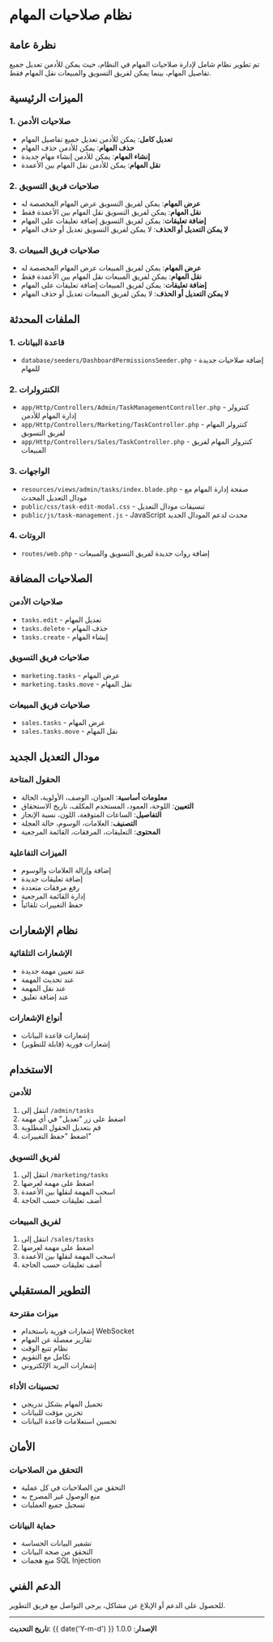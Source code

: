 # نظام صلاحيات المهام

## نظرة عامة

تم تطوير نظام شامل لإدارة صلاحيات المهام في النظام، حيث يمكن للأدمن تعديل جميع تفاصيل المهام، بينما يمكن لفريق التسويق والمبيعات نقل المهام فقط.

## الميزات الرئيسية

### 1. صلاحيات الأدمن
- **تعديل كامل**: يمكن للأدمن تعديل جميع تفاصيل المهام
- **حذف المهام**: يمكن للأدمن حذف المهام
- **إنشاء المهام**: يمكن للأدمن إنشاء مهام جديدة
- **نقل المهام**: يمكن للأدمن نقل المهام بين الأعمدة

### 2. صلاحيات فريق التسويق
- **عرض المهام**: يمكن لفريق التسويق عرض المهام المخصصة له
- **نقل المهام**: يمكن لفريق التسويق نقل المهام بين الأعمدة فقط
- **إضافة تعليقات**: يمكن لفريق التسويق إضافة تعليقات على المهام
- **لا يمكن التعديل أو الحذف**: لا يمكن لفريق التسويق تعديل أو حذف المهام

### 3. صلاحيات فريق المبيعات
- **عرض المهام**: يمكن لفريق المبيعات عرض المهام المخصصة له
- **نقل المهام**: يمكن لفريق المبيعات نقل المهام بين الأعمدة فقط
- **إضافة تعليقات**: يمكن لفريق المبيعات إضافة تعليقات على المهام
- **لا يمكن التعديل أو الحذف**: لا يمكن لفريق المبيعات تعديل أو حذف المهام

## الملفات المحدثة

### 1. قاعدة البيانات
- `database/seeders/DashboardPermissionsSeeder.php` - إضافة صلاحيات جديدة للمهام

### 2. الكنترولرات
- `app/Http/Controllers/Admin/TaskManagementController.php` - كنترولر إدارة المهام للأدمن
- `app/Http/Controllers/Marketing/TaskController.php` - كنترولر المهام لفريق التسويق
- `app/Http/Controllers/Sales/TaskController.php` - كنترولر المهام لفريق المبيعات

### 3. الواجهات
- `resources/views/admin/tasks/index.blade.php` - صفحة إدارة المهام مع مودال التعديل المحدث
- `public/css/task-edit-modal.css` - تنسيقات مودال التعديل
- `public/js/task-management.js` - JavaScript محدث لدعم المودال الجديد

### 4. الروتات
- `routes/web.php` - إضافة روات جديدة لفريق التسويق والمبيعات

## الصلاحيات المضافة

### صلاحيات الأدمن
- `tasks.edit` - تعديل المهام
- `tasks.delete` - حذف المهام
- `tasks.create` - إنشاء المهام

### صلاحيات فريق التسويق
- `marketing.tasks` - عرض المهام
- `marketing.tasks.move` - نقل المهام

### صلاحيات فريق المبيعات
- `sales.tasks` - عرض المهام
- `sales.tasks.move` - نقل المهام

## مودال التعديل الجديد

### الحقول المتاحة
- **معلومات أساسية**: العنوان، الوصف، الأولوية، الحالة
- **التعيين**: اللوحة، العمود، المستخدم المكلف، تاريخ الاستحقاق
- **التفاصيل**: الساعات المتوقعة، اللون، نسبة الإنجاز
- **التصنيف**: العلامات، الوسوم، حالة العجلة
- **المحتوى**: التعليقات، المرفقات، القائمة المرجعية

### الميزات التفاعلية
- إضافة وإزالة العلامات والوسوم
- إضافة تعليقات جديدة
- رفع مرفقات متعددة
- إدارة القائمة المرجعية
- حفظ التغييرات تلقائياً

## نظام الإشعارات

### الإشعارات التلقائية
- عند تعيين مهمة جديدة
- عند تحديث المهمة
- عند نقل المهمة
- عند إضافة تعليق

### أنواع الإشعارات
- إشعارات قاعدة البيانات
- إشعارات فورية (قابلة للتطوير)

## الاستخدام

### للأدمن
1. انتقل إلى `/admin/tasks`
2. اضغط على زر "تعديل" في أي مهمة
3. قم بتعديل الحقول المطلوبة
4. اضغط "حفظ التغييرات"

### لفريق التسويق
1. انتقل إلى `/marketing/tasks`
2. اضغط على مهمة لعرضها
3. اسحب المهمة لنقلها بين الأعمدة
4. أضف تعليقات حسب الحاجة

### لفريق المبيعات
1. انتقل إلى `/sales/tasks`
2. اضغط على مهمة لعرضها
3. اسحب المهمة لنقلها بين الأعمدة
4. أضف تعليقات حسب الحاجة

## التطوير المستقبلي

### ميزات مقترحة
- إشعارات فورية باستخدام WebSocket
- تقارير مفصلة عن المهام
- نظام تتبع الوقت
- تكامل مع التقويم
- إشعارات البريد الإلكتروني

### تحسينات الأداء
- تحميل المهام بشكل تدريجي
- تخزين مؤقت للبيانات
- تحسين استعلامات قاعدة البيانات

## الأمان

### التحقق من الصلاحيات
- التحقق من الصلاحيات في كل عملية
- منع الوصول غير المصرح به
- تسجيل جميع العمليات

### حماية البيانات
- تشفير البيانات الحساسة
- التحقق من صحة البيانات
- منع هجمات SQL Injection

## الدعم الفني

للحصول على الدعم أو الإبلاغ عن مشاكل، يرجى التواصل مع فريق التطوير.

---

**تاريخ التحديث**: {{ date('Y-m-d') }}
**الإصدار**: 1.0.0
